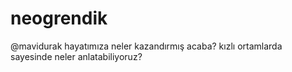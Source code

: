 # neogrendik
@mavidurak hayatımıza neler kazandırmış acaba? kızlı ortamlarda sayesinde neler anlatabiliyoruz?
